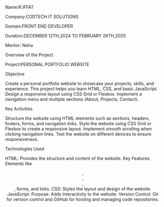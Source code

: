 Name:R.IFFAT

Company:CODTECH IT SOLUTIONS

Domain:FRONT END DEVELOPER

Duration:DECEMBER 12TH,2024 TO FEBRUARY 26TH,2025

Mentor: Neha

Overview of the Project

Project:PERSONAL PORTFOLIO WEBSITE

Objective


Create a personal portfolio website to showcase your projects, skills, and
experience. This project helps you learn HTML, CSS, and basic JavaScript.
Design a responsive layout using CSS Grid or Flexbox. Implement a navigation
menu and multiple sections (About, Projects, Contact).

Key Activities

Structure the website using HTML elements such as sections, headers, footers, forms, and navigation links.
Style the website using CSS Grid or Flexbox to create a responsive layout.
Implement smooth scrolling when clicking navigation links.
Test the website on different devices to ensure responsiveness.

Technologies Used

HTML: Provides the structure and content of the website.
Key Features: Elements like <header>, <nav>, <section>, <footer>, forms, and links.
CSS: Styles the layout and design of the website.
JavaScript: Purpose: Adds interactivity to the website.
Version Control: Git for version control and GitHub for hosting and managing code repositories.
